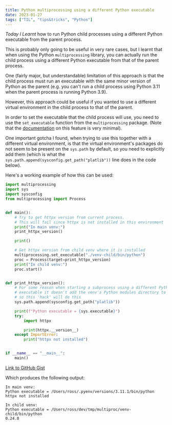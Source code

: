 ```yaml
---
title: Python multiprocessing using a different Python executable
date: 2023-01-27
tags: ["TIL", "tips&tricks", "Python"]
---
```


_Today I Learnt_ how to run Python child processes using a different Python executable from the parent process.

This is probably only going to be useful in very rare cases, but I learnt that when using the Python `multiprocessing` library, you can actually run the child process using a different Python executable from that of the parent process.

One (fairly major, but understandable) limitation of this approach is that the child process must run an executable with the same minor version of Python as the parent (e.g. you can't run a child process using Python 3.11 when the parent process is running Python 3.9).

However, this approach could be useful if you wanted to use a different virtual environment in the child process to that of the parent.

In order to set the executable that the child process will use, you need to use the `set_executable` function from the `multiprocessing` package. (Note that the [documentation](https://docs.python.org/3/library/multiprocessing.html#multiprocessing.set_executable) on this feature is very minimal).

One important gotcha I found, when trying to use this together with a different virtual environment, is that the virtual environment's packages do not seem to be present on the `sys.path` by default, so you need to explicitly add them (which is what the `sys.path.append(sysconfig.get_path("platlib"))` line does in the code below).

Here's a working example of how this can be used:

```python
import multiprocessing
import sys
import sysconfig
from multiprocessing import Process


def main():
    # Try to get httpx version from current process.
    # This will fail since httpx is not installed in this environment
    print("In main venv:")
    print_httpx_version()

    print()

    # Get httpx version from child venv where it is installed
    multiprocessing.set_executable("./venv-child/bin/python")
    proc = Process(target=print_httpx_version)
    print("In child venv:")
    proc.start()


def print_httpx_version():
    # For some reason when starting a subprocess using a different Python
    # executable it doesn't add the venv's Python modules directory to sys.path
    # so this 'hack' will do this
    sys.path.append(sysconfig.get_path("platlib"))

    print(f"Python executable = {sys.executable}")
    try:
        import httpx

        print(httpx.__version__)
    except ImportError:
        print("httpx not installed")


if __name__ == "__main__":
    main()
```

[Link to GitHub Gist](https://gist.github.com/rossgray/e3a2ca13fff68107bc7839c2b194ceb8)

Which produces the following output:

```plain
In main venv:
Python executable = /Users/ross/.pyenv/versions/3.11.1/bin/python
httpx not installed

In child venv:
Python executable = /Users/ross/dev/tmp/multiproc/venv-child/bin/python
0.24.0
```
